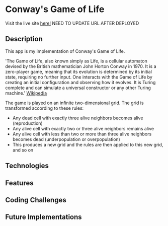 # Conway's Game of Life

Visit the live site [here!](https://github.com/facebook/create-react-app) NEED TO UPDATE URL AFTER DEPLOYED

## Description

This app is my implementation of Conway's Game of Life. 

'The Game of Life, also known simply as Life, is a cellular automaton devised by the British mathematician John Horton Conway in 1970. It is a zero-player game, meaning that its evolution is determined by its initial state, requiring no further input. One interacts with the Game of Life by creating an initial configuration and observing how it evolves. It is Turing complete and can simulate a universal constructor or any other Turing machine.' [Wikipedia](https://en.wikipedia.org/wiki/Conway%27s_Game_of_Life)

The game is played on an infinite two-dimensional grid. The grid is transformed according to these rules:
- Any dead cell with exactly three alive neighbors becomes alive (reproduction)
- Any alive cell with exactly two or three alive neighbors remains alive
- Any alive cell with less than two or more than three alive neighbors becomes dead (underpopulation or overpopulation)
- This produces a new grid and the rules are then applied to this new grid, and so on

## Technologies

## Features

## Coding Challenges 

## Future Implementations


